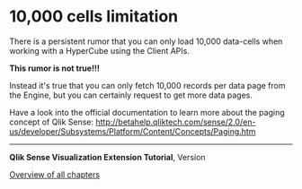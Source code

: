 # 10,000 cells limitation



There is a persistent rumor that you can only load 10,000 data-cells when working with a HyperCube using the Client APIs.

**This rumor is not true!!!**

Instead it's true that you can only fetch 10,000 records per data page from the Engine, but you can certainly request to get more data pages.

Have a look into the official documentation to learn more about the paging concept of Qlik Sense:
http://betahelp.qliktech.com/sense/2.0/en-us/developer/Subsystems/Platform/Content/Concepts/Paging.htm

---
**Qlik Sense Visualization Extension Tutorial**, Version <br/>


[Overview of all chapters](https://github.com/stefanwalther/qliksense-extension-tutorial/blob/master/tutorial/readme.md)
